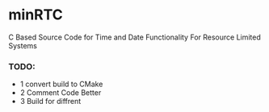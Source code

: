 # minRTC

C Based Source Code for Time and Date Functionality For Resource Limited Systems


### TODO:
- 1 convert build to CMake
- 2 Comment Code Better
- 3 Build for diffrent 
